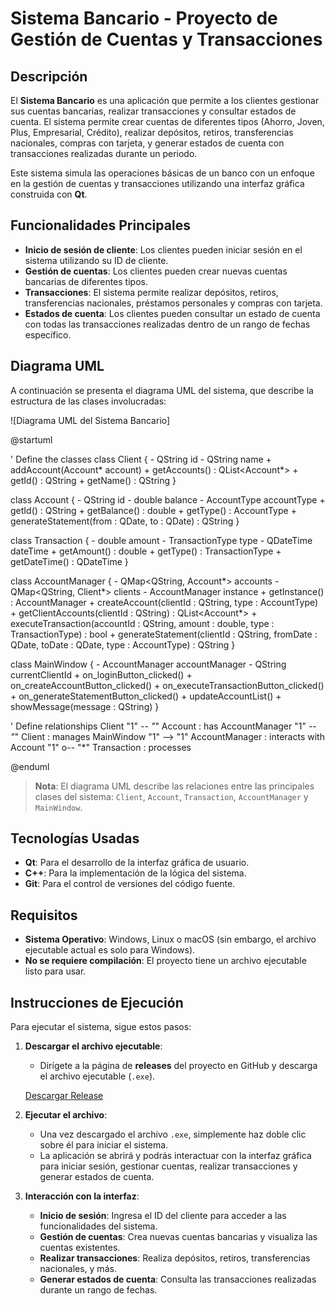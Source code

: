 # Sistema Bancario - Proyecto de Gestión de Cuentas y Transacciones

## Descripción

El **Sistema Bancario** es una aplicación que permite a los clientes gestionar sus cuentas bancarias, realizar transacciones y consultar estados de cuenta. El sistema permite crear cuentas de diferentes tipos (Ahorro, Joven, Plus, Empresarial, Crédito), realizar depósitos, retiros, transferencias nacionales, compras con tarjeta, y generar estados de cuenta con transacciones realizadas durante un periodo.

Este sistema simula las operaciones básicas de un banco con un enfoque en la gestión de cuentas y transacciones utilizando una interfaz gráfica construida con **Qt**.

## Funcionalidades Principales

- **Inicio de sesión de cliente**: Los clientes pueden iniciar sesión en el sistema utilizando su ID de cliente.
- **Gestión de cuentas**: Los clientes pueden crear nuevas cuentas bancarias de diferentes tipos.
- **Transacciones**: El sistema permite realizar depósitos, retiros, transferencias nacionales, préstamos personales y compras con tarjeta.
- **Estados de cuenta**: Los clientes pueden consultar un estado de cuenta con todas las transacciones realizadas dentro de un rango de fechas específico.

## Diagrama UML

A continuación se presenta el diagrama UML del sistema, que describe la estructura de las clases involucradas:

![Diagrama UML del Sistema Bancario]

@startuml

' Define the classes
class Client {
    - QString id
    - QString name
    + addAccount(Account* account)
    + getAccounts() : QList<Account*>
    + getId() : QString
    + getName() : QString
}

class Account {
    - QString id
    - double balance
    - AccountType accountType
    + getId() : QString
    + getBalance() : double
    + getType() : AccountType
    + generateStatement(from : QDate, to : QDate) : QString
}

class Transaction {
    - double amount
    - TransactionType type
    - QDateTime dateTime
    + getAmount() : double
    + getType() : TransactionType
    + getDateTime() : QDateTime
}

class AccountManager {
    - QMap<QString, Account*> accounts
    - QMap<QString, Client*> clients
    - AccountManager instance
    + getInstance() : AccountManager
    + createAccount(clientId : QString, type : AccountType)
    + getClientAccounts(clientId : QString) : QList<Account*>
    + executeTransaction(accountId : QString, amount : double, type : TransactionType) : bool
    + generateStatement(clientId : QString, fromDate : QDate, toDate : QDate, type : AccountType) : QString
}

class MainWindow {
    - AccountManager accountManager
    - QString currentClientId
    + on_loginButton_clicked()
    + on_createAccountButton_clicked()
    + on_executeTransactionButton_clicked()
    + on_generateStatementButton_clicked()
    + updateAccountList()
    + showMessage(message : QString)
}

' Define relationships
Client "1" *-- "*" Account : has
AccountManager "1" *-- "*" Client : manages
MainWindow "1" --> "1" AccountManager : interacts with
Account "1" o-- "*" Transaction : processes

@enduml

> **Nota**: El diagrama UML describe las relaciones entre las principales clases del sistema: `Client`, `Account`, `Transaction`, `AccountManager` y `MainWindow`.

## Tecnologías Usadas

- **Qt**: Para el desarrollo de la interfaz gráfica de usuario.
- **C++**: Para la implementación de la lógica del sistema.
- **Git**: Para el control de versiones del código fuente.

## Requisitos

- **Sistema Operativo**: Windows, Linux o macOS (sin embargo, el archivo ejecutable actual es solo para Windows).
- **No se requiere compilación**: El proyecto tiene un archivo ejecutable listo para usar.

## Instrucciones de Ejecución

Para ejecutar el sistema, sigue estos pasos:

1. **Descargar el archivo ejecutable**:
    - Dirígete a la página de **releases** del proyecto en GitHub y descarga el archivo ejecutable (`.exe`).
    
    [Descargar Release](https://github.com/oFrank777/bancoLab09/releases)

2. **Ejecutar el archivo**:
    - Una vez descargado el archivo `.exe`, simplemente haz doble clic sobre él para iniciar el sistema.
    - La aplicación se abrirá y podrás interactuar con la interfaz gráfica para iniciar sesión, gestionar cuentas, realizar transacciones y generar estados de cuenta.

3. **Interacción con la interfaz**:
    - **Inicio de sesión**: Ingresa el ID del cliente para acceder a las funcionalidades del sistema.
    - **Gestión de cuentas**: Crea nuevas cuentas bancarias y visualiza las cuentas existentes.
    - **Realizar transacciones**: Realiza depósitos, retiros, transferencias nacionales, y más.
    - **Generar estados de cuenta**: Consulta las transacciones realizadas durante un rango de fechas.
